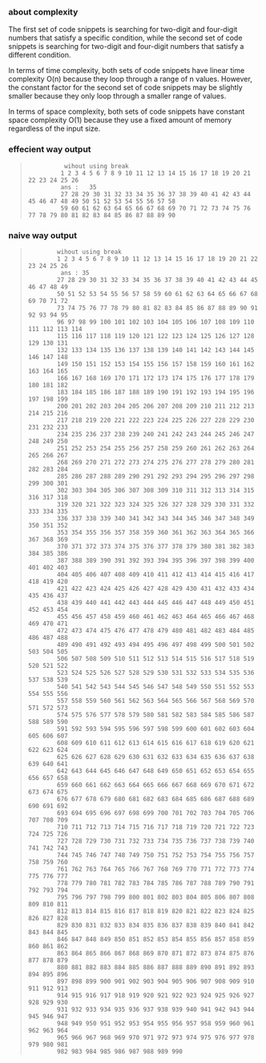 ###   about complexity 
The first set of code snippets is searching for two-digit and four-digit numbers that satisfy a
specific condition, while the second set of code snippets is searching for two-digit and four-digit
numbers that satisfy a different condition.

In terms of time complexity, both sets of code snippets have linear time complexity O(n) because
they loop through a range of n values. However, the constant factor for the second set of code
snippets may be slightly smaller because they only loop through a smaller range of values.

In terms of space complexity, both sets of code snippets have constant space complexity O(1)
because they use a fixed amount of memory regardless of the input size.

### effecient way output
>               wihout using break
>              1 2 3 4 5 6 7 8 9 10 11 12 13 14 15 16 17 18 19 20 21 22 23 24 25 26
>              ans :   35
>              27 28 29 30 31 32 33 34 35 36 37 38 39 40 41 42 43 44 45 46 47 48 49 50 51 52 53 54 55 56 57 58
>              59 60 61 62 63 64 65 66 67 68 69 70 71 72 73 74 75 76 77 78 79 80 81 82 83 84 85 86 87 88 89 90


### naive way output
>             wihout using break
>             1 2 3 4 5 6 7 8 9 10 11 12 13 14 15 16 17 18 19 20 21 22 23 24 25 26 
>              ans : 35
>             27 28 29 30 31 32 33 34 35 36 37 38 39 40 41 42 43 44 45 46 47 48 49 
>             50 51 52 53 54 55 56 57 58 59 60 61 62 63 64 65 66 67 68 69 70 71 72 
>             73 74 75 76 77 78 79 80 81 82 83 84 85 86 87 88 89 90 91 92 93 94 95 
>             96 97 98 99 100 101 102 103 104 105 106 107 108 109 110 111 112 113 114 
>             115 116 117 118 119 120 121 122 123 124 125 126 127 128 129 130 131 
>             132 133 134 135 136 137 138 139 140 141 142 143 144 145 146 147 148 
>             149 150 151 152 153 154 155 156 157 158 159 160 161 162 163 164 165 
>             166 167 168 169 170 171 172 173 174 175 176 177 178 179 180 181 182 
>             183 184 185 186 187 188 189 190 191 192 193 194 195 196 197 198 199
>             200 201 202 203 204 205 206 207 208 209 210 211 212 213 214 215 216
>             217 218 219 220 221 222 223 224 225 226 227 228 229 230 231 232 233 
>             234 235 236 237 238 239 240 241 242 243 244 245 246 247 248 249 250 
>             251 252 253 254 255 256 257 258 259 260 261 262 263 264 265 266 267 
>             268 269 270 271 272 273 274 275 276 277 278 279 280 281 282 283 284 
>             285 286 287 288 289 290 291 292 293 294 295 296 297 298 299 300 301 
>             302 303 304 305 306 307 308 309 310 311 312 313 314 315 316 317 318 
>             319 320 321 322 323 324 325 326 327 328 329 330 331 332 333 334 335 
>             336 337 338 339 340 341 342 343 344 345 346 347 348 349 350 351 352 
>             353 354 355 356 357 358 359 360 361 362 363 364 365 366 367 368 369 
>             370 371 372 373 374 375 376 377 378 379 380 381 382 383 384 385 386 
>             387 388 389 390 391 392 393 394 395 396 397 398 399 400 401 402 403 
>             404 405 406 407 408 409 410 411 412 413 414 415 416 417 418 419 420 
>             421 422 423 424 425 426 427 428 429 430 431 432 433 434 435 436 437 
>             438 439 440 441 442 443 444 445 446 447 448 449 450 451 452 453 454 
>             455 456 457 458 459 460 461 462 463 464 465 466 467 468 469 470 471 
>             472 473 474 475 476 477 478 479 480 481 482 483 484 485 486 487 488 
>             489 490 491 492 493 494 495 496 497 498 499 500 501 502 503 504 505 
>             506 507 508 509 510 511 512 513 514 515 516 517 518 519 520 521 522 
>             523 524 525 526 527 528 529 530 531 532 533 534 535 536 537 538 539 
>             540 541 542 543 544 545 546 547 548 549 550 551 552 553 554 555 556 
>             557 558 559 560 561 562 563 564 565 566 567 568 569 570 571 572 573 
>             574 575 576 577 578 579 580 581 582 583 584 585 586 587 588 589 590 
>             591 592 593 594 595 596 597 598 599 600 601 602 603 604 605 606 607 
>             608 609 610 611 612 613 614 615 616 617 618 619 620 621 622 623 624 
>             625 626 627 628 629 630 631 632 633 634 635 636 637 638 639 640 641 
>             642 643 644 645 646 647 648 649 650 651 652 653 654 655 656 657 658 
>             659 660 661 662 663 664 665 666 667 668 669 670 671 672 673 674 675 
>             676 677 678 679 680 681 682 683 684 685 686 687 688 689 690 691 692 
>             693 694 695 696 697 698 699 700 701 702 703 704 705 706 707 708 709 
>             710 711 712 713 714 715 716 717 718 719 720 721 722 723 724 725 726 
>             727 728 729 730 731 732 733 734 735 736 737 738 739 740 741 742 743 
>             744 745 746 747 748 749 750 751 752 753 754 755 756 757 758 759 760 
>             761 762 763 764 765 766 767 768 769 770 771 772 773 774 775 776 777 
>             778 779 780 781 782 783 784 785 786 787 788 789 790 791 792 793 794 
>             795 796 797 798 799 800 801 802 803 804 805 806 807 808 809 810 811 
>             812 813 814 815 816 817 818 819 820 821 822 823 824 825 826 827 828 
>             829 830 831 832 833 834 835 836 837 838 839 840 841 842 843 844 845 
>             846 847 848 849 850 851 852 853 854 855 856 857 858 859 860 861 862 
>             863 864 865 866 867 868 869 870 871 872 873 874 875 876 877 878 879 
>             880 881 882 883 884 885 886 887 888 889 890 891 892 893 894 895 896 
>             897 898 899 900 901 902 903 904 905 906 907 908 909 910 911 912 913 
>             914 915 916 917 918 919 920 921 922 923 924 925 926 927 928 929 930 
>             931 932 933 934 935 936 937 938 939 940 941 942 943 944 945 946 947 
>             948 949 950 951 952 953 954 955 956 957 958 959 960 961 962 963 964 
>             965 966 967 968 969 970 971 972 973 974 975 976 977 978 979 980 981 
>             982 983 984 985 986 987 988 989 990
